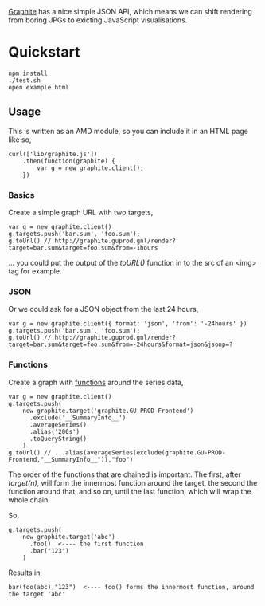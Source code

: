 [Graphite](http://graphite.wikidot.com/) has a nice simple JSON API, which means we can shift rendering from boring JPGs to exicting JavaScript visualisations. 

# Quickstart

```
npm install
./test.sh
open example.html
```

## Usage

This is written as an AMD module, so you can include it in an HTML page like so,

```
curl(['lib/graphite.js'])
    .then(function(graphite) {
        var g = new graphite.client();
    })
```

### Basics

Create a simple graph URL with two targets,

```
var g = new graphite.client()
g.targets.push('bar.sum', 'foo.sum');
g.toUrl() // http://graphite.guprod.gnl/render?target=bar.sum&target=foo.sum&from=-1hours
```

... you could put the output of the _toURL()_ function in to the src of an &lt;img&gt; tag for example.

### JSON

Or we could ask for a JSON object from the last 24 hours,

```
var g = new graphite.client({ format: 'json', 'from': '-24hours' })
g.targets.push('bar.sum', 'foo.sum');
g.toUrl() // http://graphite.guprod.gnl/render?target=bar.sum&target=foo.sum&from=-24hours&format=json&jsonp=?
```

### Functions

Create a graph with [functions](http://graphite.readthedocs.org/en/latest/functions.html) around the series data,

```
var g = new graphite.client()
g.targets.push(
    new graphite.target('graphite.GU-PROD-Frontend')
      .exclude('__SummaryInfo__')
      .averageSeries()
      .alias('200s')
      .toQueryString()
    )
g.toUrl() // ...alias(averageSeries(exclude(graphite.GU-PROD-Frontend,"__SummaryInfo__")),"foo")
```

The order of the functions that are chained is important. The first, after _target(n)_, will form the innermost function around the target, the second the function around that, and so on, until the last function, which will wrap the whole chain.

So, 

```
g.targets.push(
    new graphite.target('abc')
      .foo()  <---- the first function
      .bar("123")
    )
```

Results in,

```
bar(foo(abc),"123")  <---- foo() forms the innermost function, around the target 'abc'
```


